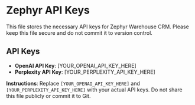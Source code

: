 # Zephyr API Keys

This file stores the necessary API keys for Zephyr Warehouse CRM. Please keep this file secure and do not commit it to version control.

## API Keys

- **OpenAI API Key**: [YOUR_OPENAI_API_KEY_HERE]
- **Perplexity API Key**: [YOUR_PERPLEXITY_API_KEY_HERE]

**Instructions**: Replace `[YOUR_OPENAI_API_KEY_HERE]` and `[YOUR_PERPLEXITY_API_KEY_HERE]` with your actual API keys. Do not share this file publicly or commit it to Git.
